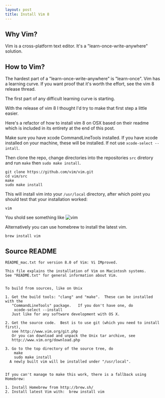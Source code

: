 ```yaml
---
layout: post
title: Install Vim 8 
---
```


## Why Vim?

Vim is a cross-platform text editor. It's a "learn-once-write-anywhere" solution.  
 
## How to Vim?

The hardest part of a "learn-once-write-anywhere" is "learn-once". Vim has a learning curve. If you want proof that it's worth the effort, see the vim 8 release thread.

The first part of any difficult learning curve is starting.

With the release of vim 8 I thought I'd try to make that first step a little easier.

Here's a refactor of how to install vim 8 on OSX based on their readme which is included in its entirety at the end of this post.

Make sure you have xcode CommandLineTools installed. If you have xcode installed on your machine, these will be installed. If not use `xcode-select --intall`.

Then clone the repo, change directories into the repositories `src` diretory and run `make` then `sudo make install`.
 
```
git clone https://github.com/vim/vim.git
cd vim/src
make
sudo make install
```

This will install vim into your `/usr/local` directory, after which point you should test that your installation worked:

```
vim
```

You shold see something like
![vim](https://nsipplswezey.github.io/assets/vim.png)

Alternatively you can use homebrew to install the latest vim.

```
brew install vim
```

## Source README

```
README_mac.txt for version 8.0 of Vim: Vi IMproved.

This file explains the installation of Vim on Macintosh systems.
See "README.txt" for general information about Vim.


To build from sources, like on Unix

1. Get the build tools: "clang" and "make".  These can be installed with the
   "CommandLineTools" package.   If you don't have one, do
	xcode-select --install
   Just like for any software development with OS X.

2. Get the source code.  Best is to use git (which you need to install first),
   see http://www.vim.org/git.php
   Or you can download and unpack the Unix tar archive, see
   http://www.vim.org/download.php

3. Go to the top directory of the source tree, do
	make
	sudo make install
  A newly built vim will be installed under "/usr/local".


If you can't manage to make this work, there is a fallback using Homebrew:

1. Install Homebrew from http://brew.sh/
2. Install latest Vim with:  brew install vim
```

